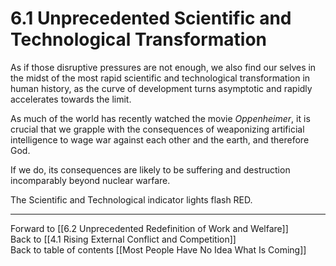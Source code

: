 # 6.1 Unprecedented Scientific and Technological Transformation

As if those disruptive pressures are not enough, we also find our selves in the midst of the most rapid scientific and technological transformation in human history, as the curve of development turns asymptotic and rapidly accelerates towards the limit. 

As much of the world has recently watched the movie *Oppenheimer*, it is crucial that we grapple with the consequences of weaponizing artificial intelligence to wage war against each other and the earth, and therefore God. 

If we do, its consequences are likely to be suffering and destruction incomparably beyond nuclear warfare. 

The Scientific and Technological indicator lights flash RED. 

___

Forward to [[6.2 Unprecedented Redefinition of Work and Welfare]]  
Back to [[4.1 Rising External Conflict and Competition]]   
Back to table of contents [[Most People Have No Idea What Is Coming]]   

